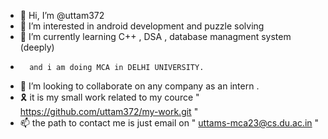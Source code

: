- 👋 Hi, I’m @uttam372
- 👀 I’m interested in android development and puzzle solving 
- 🌱 I’m currently learning C++ , DSA , database managment system (deeply)
-       and i am doing MCA in DELHI UNIVERSITY.
- 💞️ I’m looking to collaborate on any company as an intern .
- 🎗️ it is my small work related to my cource " https://github.com/uttam372/my-work.git " 
- 📫 the path to contact me is just email on   "  uttams-mca23@cs.du.ac.in  "
<!---
uttam372/uttam372 is a ✨ special ✨ repository because its `README.md` (this file) appears on your GitHub profile.
You can click the Preview link to take a look at your changes.
--->
